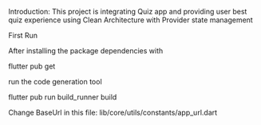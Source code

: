 Introduction:
    This project is integrating Quiz app and providing user best quiz experience using Clean Architecture with Provider state management

First Run

After installing the package dependencies with

flutter pub get

run the code generation tool

flutter pub run build_runner build


Change BaseUrl in this file: lib/core/utils/constants/app_url.dart


